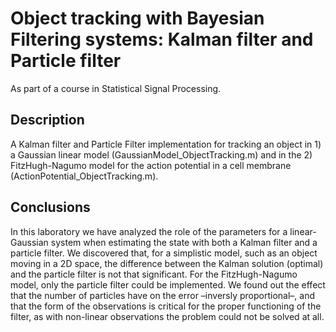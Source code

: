 # Object tracking with Bayesian Filtering systems: Kalman filter and Particle filter

As part of a course in Statistical Signal Processing.

## Description
A Kalman filter and Particle Filter implementation for tracking an object in 1) a Gaussian linear model (GaussianModel_ObjectTracking.m) and in the 2) FitzHugh-Nagumo model for the action potential in a cell membrane (ActionPotential_ObjectTracking.m).



## Conclusions
In this laboratory we have analyzed the role of the parameters for a linear-Gaussian system when
estimating the state with both a Kalman filter and a particle filter. We discovered that, for a simplistic
model, such as an object moving in a 2D space, the difference between the Kalman solution (optimal)
and the particle filter is not that significant.
For the FitzHugh-Nagumo model, only the particle filter could be implemented. We found out the
effect that the number of particles have on the error –inversly proportional–, and that the form of
the observations is critical for the proper functioning of the filter, as with non-linear observations the
problem could not be solved at all.
